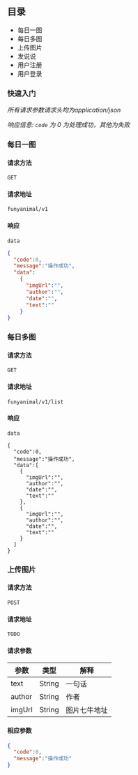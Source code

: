 ## 目录

- 每日一图
- 每日多图
- 上传图片
- 发说说
- 用户注册
- 用户登录



### 快速入门



*所有请求参数请求头均为application/json*

*响应信息:  `code` 为 0 为处理成功，其他为失败*



### 每日一图

#### 请求方法

`GET`

#### 请求地址

`funyanimal/v1`

#### 响应

`data`

```json
{
  "code":0,
  "message":"操作成功",
  "data":
    {
      "imgUrl":"",
      "author":"",
      "date":"",
      "text":""
    }
}
```







### 每日多图

#### 请求方法

`GET`

#### 请求地址

`funyanimal/v1/list`

#### 响应

`data`

```
{
  "code":0,
  "message":"操作成功",
  "data":[
    {
      "imgUrl":"",
      "author":"",
      "date":"",
      "text":""
    },
    {
      "imgUrl":"",
      "author":"",
      "date":"",
      "text":""
    }
  ]  
}
```





### 上传图片



#### 请求方法

`POST`

#### 请求地址

`TODO`

#### 请求参数

| 参数     | 类型     | 解释     |
| ------ | ------ | ------ |
| text   | String | 一句话    |
| author | String | 作者     |
| imgUrl | String | 图片七牛地址 |



#### 相应参数

```Json
{
  "code":0,
  "message":"操作成功"
}
```


